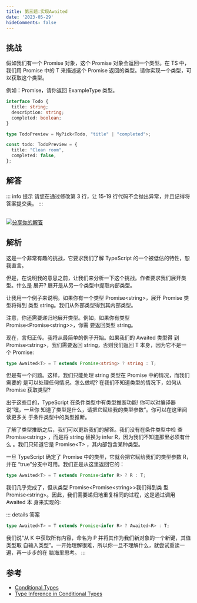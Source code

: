 ```yaml
---
title: 第三题:实现Awaited
date: '2023-05-29'
hideComments: false
---
```


## 挑战

假如我们有一个 Promise 对象，这个 Promise 对象会返回一个类型。在 TS 中，我们用 Promise 中的 T 来描述这个 Promise 返回的类型。请你实现一个类型，可以获取这个类型。

例如：Promise，请你返回 ExampleType 类型。

```ts
interface Todo {
  title: string;
  description: string;
  completed: boolean;
}

type TodoPreview = MyPick<Todo, "title" | "completed">;

const todo: TodoPreview = {
  title: "Clean room",
  completed: false,
};
```

## 解答

::: info 提示
请您在通过修改第 3 行，让 15-19 行代码不会抛出异常，并且记得将答案提交奥。
:::

<CodeBox surl="https://stackblitz.com/edit/typescript-wgcecz?embed=1&file=1.3.Awaited.ts&hideExplorer=1&hideNavigation=1&theme=dark&view=editor" />

<!--info-footer-start--><br> <a href="https://github.com/W-HanYu/FE-Typescript/issues/new?assignees=Ustinian&labels=answer&template=1-3-%E5%AE%9E%E7%8E%B0Awaited.md&title=1.3.%E5%AE%9E%E7%8E%B0Awaited" target="_blank"><img src="https://6d78-mxm1923893223-ulteh-1302287111.tcb.qcloud.la/-%E5%88%86%E4%BA%AB%E4%BD%A0%E7%9A%84%E8%A7%A3%E7%AD%94-teal.svg?sign=8bb2a2a3bd2b1cc8f86bfd919d53197e&t=1668143704" alt="分享你的解答"/></a>  <!--info-footer-end-->

## 解析

这是一个非常有趣的挑战，它要求我们了解 TypeScript 的一个被低估的特性，恕我直言。

但是，在说明我的意思之前，让我们来分析一下这个挑战。作者要求我们展开类型。什么是 展开? 展开是从另一个类型中提取内部类型。

让我用一个例子来说明。如果你有一个类型 Promise&lt;string&gt;，展开 Promise 类型将得到 类型 string。我们从外部类型得到其内部类型。

注意，你还需要递归地展开类型。例如，如果你有类型 Promise&lt;Promise&lt;string&gt;&gt;，你需 要返回类型 string。

现在，言归正传。我将从最简单的例子开始。如果我们的 Awaited 类型得 到 Promise&lt;string&gt;，我们需要返回 string，否则我们返回 T 本身，因为它不是一个 Promise:

```typescript
type Awaited<T> = T extends Promise<string> ? string : T;
```

但是有一个问题。这样，我们只能处理 string 类型在 Promise 中的情况，而我们需要的 是可以处理任何情况。怎么做呢? 在我们不知道类型的情况下，如何从 Promise 获取类型?

出于这些目的，TypeScript 在条件类型中有类型推断功能! 你可以对编译器说”嘿，一旦你 知道了类型是什么，请把它赋给我的类型参数”。你可以在这里阅读更多关 于条件类型中的类型推断。

了解了类型推断之后，我们可以更新我们的解答。我们没有在条件类型中检 查 Promise&lt;string&gt;
，而是将 string 替换为 infer R，因为我们不知道那里必须有什么 。我们只知道它是 Promise&lt;T&gt;
，其内部包含某种类型。

一旦 TypeScript 确定了 Promise 中的类型，它就会把它赋给我们的类型参数 R，并在 “true”分支中可用。我们正是从这里返回它的：

```typescript
type Awaited<T> = T extends Promise<infer R> ? R : T;
```

我们几乎完成了，但从类型 Promise&lt;Promise&lt;string&gt;&gt;我们得到类 型 Promise&lt;string&gt;。因此，我们需要递归地重复相同的过程，这是通过调用 Awaited 本 身来实现的:

::: details 答案

```typescript
type Awaited<T> = T extends Promise<infer R> ? Awaited<R> : T;
```

我们说“从 K 中获取所有内容，命名为 P 并将其作为我们新对象的一个新键，其值类型取 自输入类型”。一开始理解很难，所以你一旦不理解什么，就尝试重读一遍，再一步步的在 脑海里思考。
:::

## 参考

- [Conditional Types](https://www.typescriptlang.org/docs/handbook/2/conditional-types.html)
- [Type Inference in Conditional Types](https://www.typescriptlang.org/docs/handbook/2/conditional-types.html#inferring-within-conditional-types)

